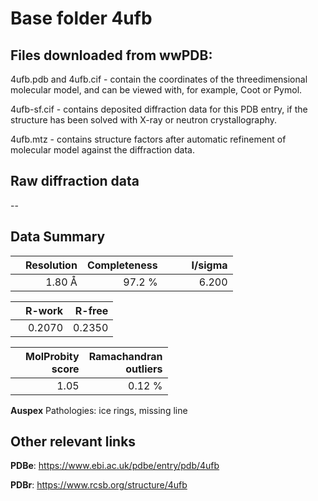 # Base folder 4ufb

## Files downloaded from wwPDB:

4ufb.pdb and 4ufb.cif - contain the coordinates of the threedimensional molecular model, and can be viewed with, for example, Coot or Pymol.

4ufb-sf.cif - contains deposited diffraction data for this PDB entry, if the structure has been solved with X-ray or neutron crystallography.

4ufb.mtz - contains structure factors after automatic refinement of molecular model against the diffraction data.

## Raw diffraction data

--<br> 

## Data Summary
|   | Resolution | Completeness| I/sigma |
|---|-------------:|----------------:|--------------:|
|   |1.80 Å|97.2  %|<img width=50/>6.200|

|   | **R-work**| **R-free**   
|---|-------------:|----------------:|           
||0.2070|0.2350|

|   |**MolProbity<br>score**| **Ramachandran<br>outliers** 
|---|-------------:|----------------:|
||1.05|0.12 %|

**Auspex** Pathologies: ice rings, missing line

 

## Other relevant links 
**PDBe**:  https://www.ebi.ac.uk/pdbe/entry/pdb/4ufb
 
**PDBr**: https://www.rcsb.org/structure/4ufb 


